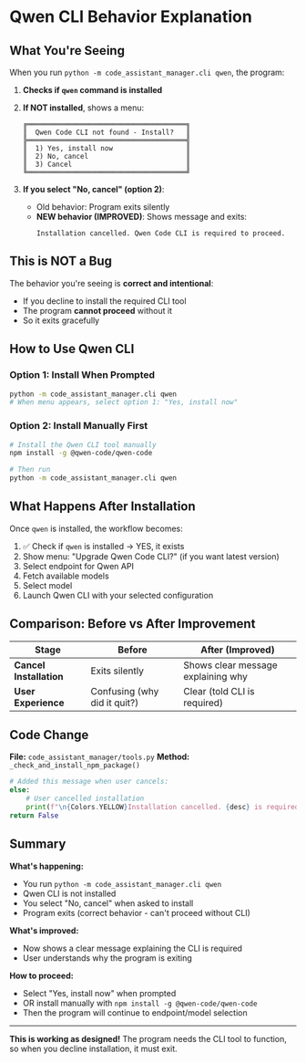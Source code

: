 # Qwen CLI Behavior Explanation

## What You're Seeing

When you run `python -m code_assistant_manager.cli qwen`, the program:

1. **Checks if `qwen` command is installed**
2. **If NOT installed**, shows a menu:
   ```
   ╔═══════════════════════════════════════╗
   ║  Qwen Code CLI not found - Install?   ║
   ╠═══════════════════════════════════════╣
   ║  1) Yes, install now                  ║
   ║  2) No, cancel                        ║
   ║  3) Cancel                            ║
   ╚═══════════════════════════════════════╝
   ```

3. **If you select "No, cancel" (option 2)**:
   - Old behavior: Program exits silently
   - **NEW behavior (IMPROVED)**: Shows message and exits:
     ```
     Installation cancelled. Qwen Code CLI is required to proceed.
     ```

## This is NOT a Bug

The behavior you're seeing is **correct and intentional**:

- If you decline to install the required CLI tool
- The program **cannot proceed** without it
- So it exits gracefully

## How to Use Qwen CLI

### Option 1: Install When Prompted
```bash
python -m code_assistant_manager.cli qwen
# When menu appears, select option 1: "Yes, install now"
```

### Option 2: Install Manually First
```bash
# Install the Qwen CLI tool manually
npm install -g @qwen-code/qwen-code

# Then run
python -m code_assistant_manager.cli qwen
```

## What Happens After Installation

Once `qwen` is installed, the workflow becomes:

1. ✅ Check if `qwen` is installed → YES, it exists
2. Show menu: "Upgrade Qwen Code CLI?" (if you want latest version)
3. Select endpoint for Qwen API
4. Fetch available models
5. Select model
6. Launch Qwen CLI with your selected configuration

## Comparison: Before vs After Improvement

| Stage | Before | After (Improved) |
|-------|--------|------------------|
| **Cancel Installation** | Exits silently | Shows clear message explaining why |
| **User Experience** | Confusing (why did it quit?) | Clear (told CLI is required) |

## Code Change

**File:** `code_assistant_manager/tools.py`
**Method:** `_check_and_install_npm_package()`

```python
# Added this message when user cancels:
else:
    # User cancelled installation
    print(f"\n{Colors.YELLOW}Installation cancelled. {desc} is required to proceed.{Colors.RESET}")
return False
```

## Summary

**What's happening:**
- You run `python -m code_assistant_manager.cli qwen`
- Qwen CLI is not installed
- You select "No, cancel" when asked to install
- Program exits (correct behavior - can't proceed without CLI)

**What's improved:**
- Now shows a clear message explaining the CLI is required
- User understands why the program is exiting

**How to proceed:**
- Select "Yes, install now" when prompted
- OR install manually with `npm install -g @qwen-code/qwen-code`
- Then the program will continue to endpoint/model selection

---

**This is working as designed!** The program needs the CLI tool to function, so when you decline installation, it must exit.
